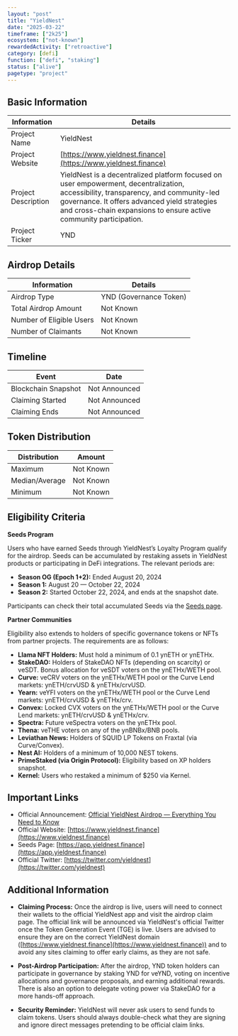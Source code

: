 ```yaml
---
layout: "post"
title: "YieldNest"
date: "2025-03-22"
timeframe: ["2k25"]
ecosystem: ["not-known"]
rewardedActivity: ["retroactive"]
category: [defi]
function: ["defi", "staking"]
status: ["alive"]
pagetype: "project"
---
```


## Basic Information

| Information         | Details                                                                                                                                                                                                                                                  |
| ------------------- | -------------------------------------------------------------------------------------------------------------------------------------------------------------------------------------------------------------------------------------------------------- |
| Project Name        | YieldNest                                                                                                                                                                                                                                                |
| Project Website     | [https://www.yieldnest.finance](https://www.yieldnest.finance)                                                                                                                                                                                           |
| Project Description | YieldNest is a decentralized platform focused on user empowerment, decentralization, accessibility, transparency, and community-led governance. It offers advanced yield strategies and cross-chain expansions to ensure active community participation. |
| Project Ticker      | YND                                                                                                                                                                                                                                                      |

## Airdrop Details

| Information              | Details                |
| ------------------------ | ---------------------- |
| Airdrop Type             | YND (Governance Token) |
| Total Airdrop Amount     | Not Known              |
| Number of Eligible Users | Not Known              |
| Number of Claimants      | Not Known              |

## Timeline

| Event               | Date          |
| ------------------- | ------------- |
| Blockchain Snapshot | Not Announced |
| Claiming Started    | Not Announced |
| Claiming Ends       | Not Announced |

## Token Distribution

| Distribution   | Amount    |
| -------------- | --------- |
| Maximum        | Not Known |
| Median/Average | Not Known |
| Minimum        | Not Known |

## Eligibility Criteria

**Seeds Program**

Users who have earned Seeds through YieldNest’s Loyalty Program qualify for the airdrop. Seeds can be accumulated by restaking assets in YieldNest products or participating in DeFi integrations. The relevant periods are:

- **Season OG (Epoch 1+2):** Ended August 20, 2024
- **Season 1:** August 20 — October 22, 2024
- **Season 2:** Started October 22, 2024, and ends at the snapshot date.

Participants can check their total accumulated Seeds via the [Seeds page](https://app.yieldnest.finance).

**Partner Communities**

Eligibility also extends to holders of specific governance tokens or NFTs from partner projects. The requirements are as follows:

- **Llama NFT Holders:** Must hold a minimum of 0.1 ynETH or ynETHx.
- **StakeDAO:** Holders of StakeDAO NFTs (depending on scarcity) or veSDT. Bonus allocation for veSDT voters on the ynETHx/WETH pool.
- **Curve:** veCRV voters on the ynETHx/WETH pool or the Curve Lend markets: ynETH/crvUSD & ynETHx/crvUSD.
- **Yearn:** veYFI voters on the ynETHx/WETH pool or the Curve Lend markets: ynETH/crvUSD & ynETHx/crv.
- **Convex:** Locked CVX voters on the ynETHx/WETH pool or the Curve Lend markets: ynETH/crvUSD & ynETHx/crv.
- **Spectra:** Future veSpectra voters on the ynETHx pool.
- **Thena:** veTHE voters on any of the ynBNBx/BNB pools.
- **Leviathan News:** Holders of SQUID LP Tokens on Fraxtal (via Curve/Convex).
- **Nest AI:** Holders of a minimum of 10,000 NEST tokens.
- **PrimeStaked (via Origin Protocol):** Eligibility based on XP holders snapshot.
- **Kernel:** Users who restaked a minimum of $250 via Kernel.

## Important Links

- Official Announcement: [Official YieldNest Airdrop — Everything You Need to Know](https://medium.com/@yieldnest/official-yieldnest-airdrop-everything-you-need-to-know-fbe0f8f04c60)
- Official Website: [https://www.yieldnest.finance](https://www.yieldnest.finance)
- Seeds Page: [https://app.yieldnest.finance](https://app.yieldnest.finance)
- Official Twitter: [https://twitter.com/yieldnest](https://twitter.com/yieldnest)

## Additional Information

- **Claiming Process:** Once the airdrop is live, users will need to connect their wallets to the official YieldNest app and visit the airdrop claim page. The official link will be announced via YieldNest's official Twitter once the Token Generation Event (TGE) is live. Users are advised to ensure they are on the correct YieldNest domain ([https://www.yieldnest.finance](https://www.yieldnest.finance)) and to avoid any sites claiming to offer early claims, as they are not safe.

- **Post-Airdrop Participation:** After the airdrop, YND token holders can participate in governance by staking YND for veYND, voting on incentive allocations and governance proposals, and earning additional rewards. There is also an option to delegate voting power via StakeDAO for a more hands-off approach.

- **Security Reminder:** YieldNest will never ask users to send funds to claim tokens. Users should always double-check what they are signing and ignore direct messages pretending to be official claim links.